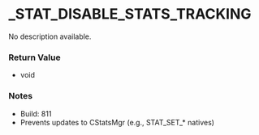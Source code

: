 # _STAT_DISABLE_STATS_TRACKING

No description available.

### Return Value
* void

### Notes
* Build: 811
* Prevents updates to CStatsMgr (e.g., STAT_SET_* natives)

